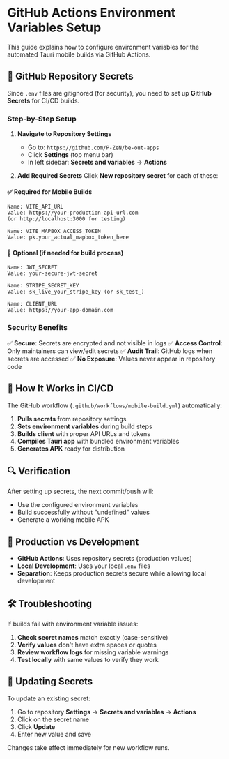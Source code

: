 # GitHub Actions Environment Variables Setup

This guide explains how to configure environment variables for the automated Tauri mobile builds via GitHub Actions.

## 🔐 GitHub Repository Secrets

Since `.env` files are gitignored (for security), you need to set up **GitHub Secrets** for CI/CD builds.

### Step-by-Step Setup

1. **Navigate to Repository Settings**
   - Go to: `https://github.com/P-ZeN/be-out-apps`
   - Click **Settings** (top menu bar)
   - In left sidebar: **Secrets and variables** → **Actions**

2. **Add Required Secrets**
   Click **New repository secret** for each of these:

#### ✅ **Required for Mobile Builds**
```
Name: VITE_API_URL
Value: https://your-production-api-url.com
(or http://localhost:3000 for testing)

Name: VITE_MAPBOX_ACCESS_TOKEN
Value: pk.your_actual_mapbox_token_here
```

#### 🔧 **Optional (if needed for build process)**
```
Name: JWT_SECRET
Value: your-secure-jwt-secret

Name: STRIPE_SECRET_KEY
Value: sk_live_your_stripe_key (or sk_test_)

Name: CLIENT_URL
Value: https://your-app-domain.com
```

### Security Benefits

✅ **Secure**: Secrets are encrypted and not visible in logs
✅ **Access Control**: Only maintainers can view/edit secrets
✅ **Audit Trail**: GitHub logs when secrets are accessed
✅ **No Exposure**: Values never appear in repository code

## 🚀 How It Works in CI/CD

The GitHub workflow (`.github/workflows/mobile-build.yml`) automatically:

1. **Pulls secrets** from repository settings
2. **Sets environment variables** during build steps
3. **Builds client** with proper API URLs and tokens
4. **Compiles Tauri app** with bundled environment variables
5. **Generates APK** ready for distribution

## 🔍 Verification

After setting up secrets, the next commit/push will:
- Use the configured environment variables
- Build successfully without "undefined" values
- Generate a working mobile APK

## 📱 Production vs Development

- **GitHub Actions**: Uses repository secrets (production values)
- **Local Development**: Uses your local `.env` files
- **Separation**: Keeps production secrets secure while allowing local development

## 🛠️ Troubleshooting

If builds fail with environment variable issues:

1. **Check secret names** match exactly (case-sensitive)
2. **Verify values** don't have extra spaces or quotes
3. **Review workflow logs** for missing variable warnings
4. **Test locally** with same values to verify they work

## 🔄 Updating Secrets

To update an existing secret:
1. Go to repository **Settings** → **Secrets and variables** → **Actions**
2. Click on the secret name
3. Click **Update**
4. Enter new value and save

Changes take effect immediately for new workflow runs.
